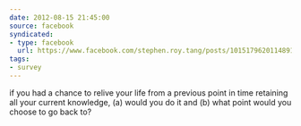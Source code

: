 ```yaml
---
date: 2012-08-15 21:45:00
source: facebook
syndicated:
- type: facebook
  url: https://www.facebook.com/stephen.roy.tang/posts/10151796201148912
tags:
- survey
---
```


if you had a chance to relive your life from a previous point in time retaining all your current knowledge, (a) would you do it and (b) what point would you choose to go back to?
